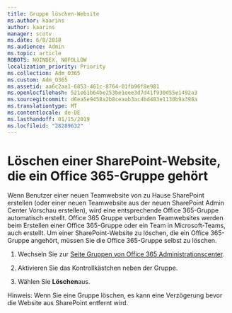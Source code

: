 ```yaml
---
title: Gruppe löschen-Website
ms.author: kaarins
author: kaarins
manager: scotv
ms.date: 6/8/2018
ms.audience: Admin
ms.topic: article
ROBOTS: NOINDEX, NOFOLLOW
localization_priority: Priority
ms.collection: Adm_O365
ms.custom: Adm_O365
ms.assetid: aa6c2aa1-6853-461c-8764-01fb96f8e981
ms.openlocfilehash: 521e61b64be253be1eee3d7d41f930d55e1492a3
ms.sourcegitcommit: d6ea5e9458a2b8ceaab3ac4bd483e1130b9a398a
ms.translationtype: MT
ms.contentlocale: de-DE
ms.lasthandoff: 01/15/2019
ms.locfileid: "28289632"
---
```

# <a name="delete-a-sharepoint-site-that-belongs-to-an-office-365-group"></a>Löschen einer SharePoint-Website, die ein Office 365-Gruppe gehört

Wenn Benutzer einer neuen Teamwebsite von zu Hause SharePoint erstellen (oder einer neuen Teamwebsite aus der neuen SharePoint Admin Center Vorschau erstellen), wird eine entsprechende Office 365-Gruppe automatisch erstellt. Office 365 Gruppe verbunden Teamwebsites werden beim Erstellen einer Office 365-Gruppe oder ein Team in Microsoft-Teams, auch erstellt. Um einer SharePoint-Website zu löschen, die ein Office 365-Gruppe angehört, müssen Sie die Office 365-Gruppe selbst zu löschen. 
  
1. Wechseln Sie zur [Seite Gruppen von Office 365 Administrationscenter](https://portal.office.com/adminportal/home#/groups).
    
2. Aktivieren Sie das Kontrollkästchen neben der Gruppe.
    
3. Wählen Sie **Löschen**aus.
    
Hinweis: Wenn Sie eine Gruppe löschen, es kann eine Verzögerung bevor die Website aus SharePoint entfernt wird.
  

